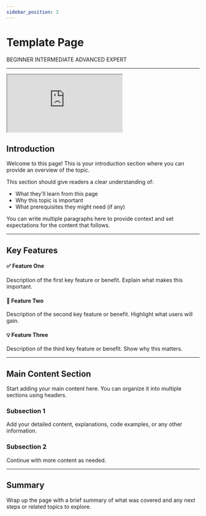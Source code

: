 ```yaml
---
sidebar_position: 2
---
```


# Template Page

<div style={{display: 'flex', gap: '8px', flexWrap: 'wrap', marginBottom: '20px'}}>
  <span style={{backgroundColor: '#4caf50', color: 'white', padding: '4px 10px', borderRadius: '12px', fontSize: '12px', fontWeight: 'bold'}}>BEGINNER</span>
  <span style={{backgroundColor: '#2196f3', color: 'white', padding: '4px 10px', borderRadius: '12px', fontSize: '12px', fontWeight: 'bold'}}>INTERMEDIATE</span>
  <span style={{backgroundColor: '#ff9800', color: 'white', padding: '4px 10px', borderRadius: '12px', fontSize: '12px', fontWeight: 'bold'}}>ADVANCED</span>
  <span style={{backgroundColor: '#f44336', color: 'white', padding: '4px 10px', borderRadius: '12px', fontSize: '12px', fontWeight: 'bold'}}>EXPERT</span>
</div>

---


<div style={{
  position: 'relative',
  paddingBottom: '56.25%',
  height: 0,
  overflow: 'hidden',
  maxWidth: '100%',
  marginBottom: '30px',
  borderRadius: '8px',
  boxShadow: '0 4px 6px rgba(0,0,0,0.1)'
}}>
  <iframe
    style={{
      position: 'absolute',
      top: 0,
      left: 0,
      width: '100%',
      height: '100%',
      border: 0
    }}
    src="https://www.youtube.com/embed/CKRIjej1nMI"
    title="YouTube video player"
    allow="accelerometer; autoplay; clipboard-write; encrypted-media; gyroscope; picture-in-picture"
    allowFullScreen>
  </iframe>
</div>

## Introduction

Welcome to this page! This is your introduction section where you can provide an overview of the topic.

This section should give readers a clear understanding of:
- What they'll learn from this page
- Why this topic is important
- What prerequisites they might need (if any)

You can write multiple paragraphs here to provide context and set expectations for the content that follows.

---

## Key Features

<div style={{display: 'grid', gridTemplateColumns: 'repeat(auto-fit, minmax(280px, 1fr))', gap: '20px', marginBottom: '30px'}}>
  <div style={{
    border: '1px solid #e0e0e0',
    borderRadius: '8px',
    overflow: 'hidden',
    boxShadow: '0 2px 4px rgba(0,0,0,0.1)'
  }}>
    <div style={{backgroundColor: '#8DF917', padding: '15px', color: 'white'}}>
      <h4 style={{margin: 0}}>✅ Feature One</h4>
    </div>
    <div style={{padding: '20px'}}>
      <p style={{margin: 0}}>Description of the first key feature or benefit. Explain what makes this important.</p>
    </div>
  </div>
  
  <div style={{
    border: '1px solid #e0e0e0',
    borderRadius: '8px',
    overflow: 'hidden',
    boxShadow: '0 2px 4px rgba(0,0,0,0.1)'
  }}>
    <div style={{backgroundColor: '#1C75BC', padding: '15px', color: 'white'}}>
      <h4 style={{margin: 0}}>🚀 Feature Two</h4>
    </div>
    <div style={{padding: '20px'}}>
      <p style={{margin: 0}}>Description of the second key feature or benefit. Highlight what users will gain.</p>
    </div>
  </div>
  
  <div style={{
    border: '1px solid #e0e0e0',
    borderRadius: '8px',
    overflow: 'hidden',
    boxShadow: '0 2px 4px rgba(0,0,0,0.1)'
  }}>
    <div style={{backgroundColor: '#EF4C3C', padding: '15px', color: 'white'}}>
      <h4 style={{margin: 0}}>💡 Feature Three</h4>
    </div>
    <div style={{padding: '20px'}}>
      <p style={{margin: 0}}>Description of the third key feature or benefit. Show why this matters.</p>
    </div>
  </div>
</div>

---

## Main Content Section

Start adding your main content here. You can organize it into multiple sections using headers.

### Subsection 1

Add your detailed content, explanations, code examples, or any other information.

### Subsection 2

Continue with more content as needed.

---

## Summary

Wrap up the page with a brief summary of what was covered and any next steps or related topics to explore.
